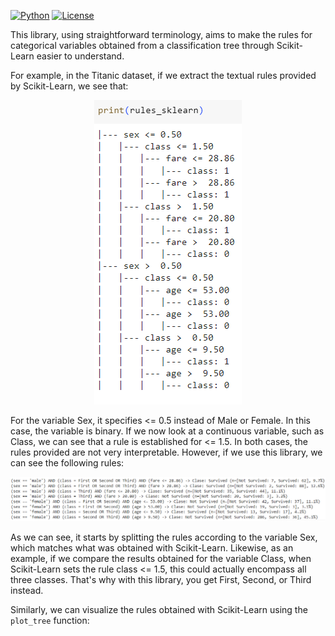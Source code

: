 [![Python](https://img.shields.io/pypi/pyversions/torchquad)](https://img.shields.io/pypi/pyversions/torchquad)
[![License](https://img.shields.io/badge/license-GPLv3-blue)](https://img.shields.io/badge/license-GPLv3-blue)

This library, using straightforward terminology, aims to make the rules for categorical variables obtained from a classification tree through Scikit-Learn easier to understand.

For example, in the Titanic dataset, if we extract the textual rules provided by Scikit-Learn, we see that:

<p align="center">
  <img src="https://github.com/PARODBE/Rules_tree/blob/main/Scikit_rules.png" alt="Cover Page">
</p>

For the variable Sex, it specifies <= 0.5 instead of Male or Female. In this case, the variable is binary. If we now look at a continuous variable, such as Class, we can see that a rule is established for <= 1.5. In both cases, the rules provided are not very interpretable. However, if we use this library, we can see the following rules:

<p align="center">
  <img src="https://github.com/PARODBE/Rules_tree/blob/main/Rules_rules.png" alt="Cover Page">
</p>

As we can see, it starts by splitting the rules according to the variable Sex, which matches what was obtained with Scikit-Learn. Likewise, as an example, if we compare the results obtained for the variable Class, when Scikit-Learn sets the rule class <= 1.5, this could actually encompass all three classes. That's why with this library, you get First, Second, or Third instead.

Similarly, we can visualize the rules obtained with Scikit-Learn using the ```plot_tree``` function:
